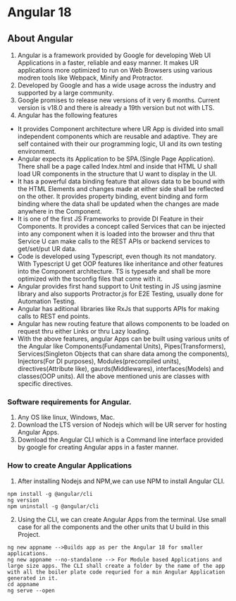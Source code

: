 # Angular 18
## About Angular
1. Angular is a framework provided by Google for developing Web UI Applications in a faster, reliable and easy manner. It makes UR applications more optimized to run on Web Browsers using various modren tools like Webpack, Minify and Protractor. 
2. Developed by Google and has a wide usage across the industry and supported by a large community. 
3. Google promises to release new versions of it very 6 months. Current version is v18.0 and there is already a 19th version but not with LTS. 
4. Angular has the following features
- It provides Component architecture where UR App is divided into small independent components which are reusable and adaptive. They are self contained with their our programming logic, UI and its own testing environment. 
- Angular expects its Application to be SPA.(Single Page Application). There shall be a page called Index.html and inside that HTML U shall load UR components in the structure that U want to display in the UI. 
- It has a powerful data binding feature that allows data to be bound with the HTML Elements and changes made at either side shall be reflected on the other. It provides property binding, event binding and form binding where the data shall be updated when the changes are made anywhere in the Component.
- It is one of the first JS Frameworks to provide DI Feature in their Components. It provides a concept called Services that can be injected into any component when it is loaded into the browser and thru that Service U can make calls to the REST APIs or backend services to get/set/put UR data.
- Code is developed using Typescript, even though its not mandatory. With Typescript U get OOP features like inheritance and other features into the Component architecture. TS is typesafe and shall be more optimized with the tsconfig files that come with it. 
- Angular provides first hand support to Unit testing in JS using jasmine library and also supports Protractor.js for E2E Testing, usually done for Automation Testing. 
- Angular has aditional libraries like RxJs that supports APIs for making calls to REST end points. 
- Angular has new routing feature that allows components to be loaded on request thru either Links or thru Lazy loading. 
- With the above features, angular Apps can be built using various units of the Angular like Components(Fundamental Units), Pipes(Transformers), Services(Singleton Objects that can share data among the components), Injectors(For DI purposes), Modules(precompiled units), directives(Attribute like),  gaurds(Middlewares), interfaces(Models) and classes(OOP units). All the above mentioned unis are classes with specific directives.   

### Software requirements for Angular. 
1. Any OS like linux, Windows, Mac. 
2. Download the LTS version of Nodejs which will be UR server for hosting Angular Apps.
3. Download the Angular CLI which is a Command line interface provided by google for creating Angular apps in a faster manner. 

### How to create Angular Applications
1. After installing Nodejs and NPM,we can use NPM to install Angular CLI.
```
npm install -g @angular/cli
ng version
npm uninstall -g @angular/cli
```
2. Using the CLI, we can create Angular Apps from the terminal. Use small case for all the components and the other units that U build in this Project. 
```
ng new appname -->Builds app as per the Angular 18 for smaller applications.
ng new appname --no-standalone --> For Module based Applications and large size apps. The CLI shall create a folder by the name of the app with all the boiler plate code requried for a min Angular Application generated in it.  
cd appname
ng serve --open
```

